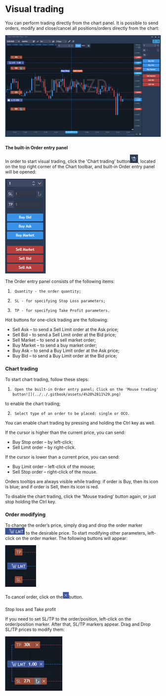 # Visual trading

You can perform trading directly from the chart panel. It is possible to send orders, modify and close/cancel all positions/orders directly from the chart:

![](../../.gitbook/assets/1%20%2810%29.png)

### 
**The built-in Order entry panel** 

In order to start visual trading, click the 'Chart trading' button![](../../.gitbook/assets/2%20%2827%29.png), 
located on the top right corner of the Chart toolbar, and built-in Order entry panel will be opened:

![](../../.gitbook/assets/3%20%2834%29.png)


The Order entry panel consists of the following items:

1.      Quantity - the order quantity;

2.      SL - for specifying Stop Loss parameters;

3.      TP - for specifying Take Profit parameters.

Hot buttons for one-click trading are the following:

* Sell Ask – to send a Sell Limit order at the Ask price;
* Sell Bid – to send a Sell Limit order at the Bid price;
* Sell Market – to send a sell market order;
* Buy Market – to send a buy market order;
* Buy Ask – to send a Buy Limit order at the Ask price;
* Buy Bid – to send a Buy Limit order at the Bid price;

### Chart trading

To start chart trading, follow these steps:

1.      Оpen the built-in Order entry panel; Click on the 'Mouse trading' button![](../../.gitbook/assets/4%20%2811%29.png)
to enable the chart trading;

2.      Select type of an order to be placed: single or OCO.

You can enable chart trading by pressing and holding the Ctrl key as well.

If the cursor is higher than the current price, you can send:

* Buy Stop order – by left-click;
* Sell Limit order – by right-click.

If the cursor is lower than a current price, you can send:

* Buy Limit order – left-click of the mouse;
* Sell Stop order – right-click of the mouse.

Orders tooltips are always visible while trading: if order is Buy, then its icon is blue; and if order is Sell, then its icon is red.

To disable the chart trading, click the 'Mouse trading' button again, or just stop holding the Ctrl key.

### Order modifying

 To change the order’s price, simply drag and drop the order marker![](../../.gitbook/assets/5%20%2819%29.png)
to the desirable price. To start modifying other parameters, left-click on the order marker. The following buttons will appear:

![](../../.gitbook/assets/6%20%2824%29.png)

To cancel order, click on the![](../../.gitbook/assets/7%20%2817%29.png)button.

### 
Stop loss and Take profit

 If you need to set SL/TP to the order/position, left-click on the order/position marker. After that, SL/TP markers appear. Drag and Drop SL/TP prices to modify them:

![](../../.gitbook/assets/8%20%2814%29.png)



